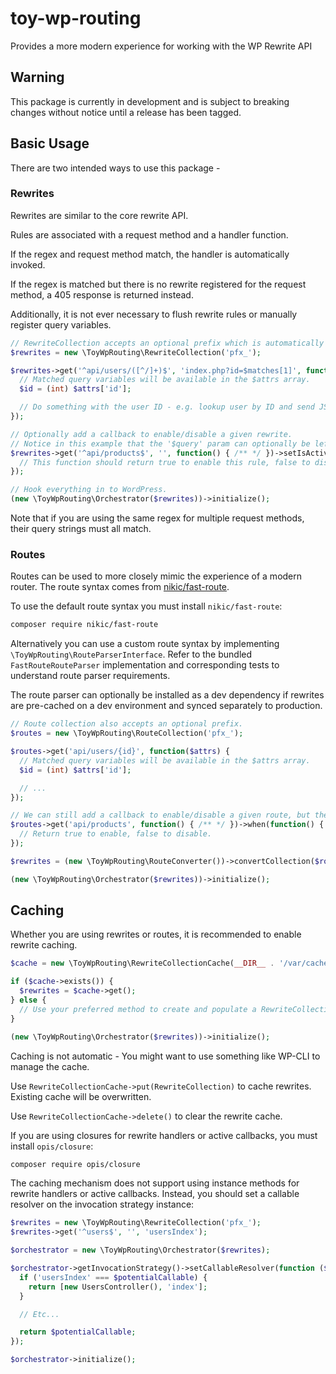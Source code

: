 # toy-wp-routing
Provides a more modern experience for working with the WP Rewrite API

## Warning
This package is currently in development and is subject to breaking changes without notice until a release has been tagged.

## Basic Usage
There are two intended ways to use this package -

### Rewrites
Rewrites are similar to the core rewrite API.

Rules are associated with a request method and a handler function.

If the regex and request method match, the handler is automatically invoked.

If the regex is matched but there is no rewrite registered for the request method, a 405 response is
returned instead.

Additionally, it is not ever necessary to flush rewrite rules or manually register query variables.

```php
// RewriteCollection accepts an optional prefix which is automatically prepended to query variables.
$rewrites = new \ToyWpRouting\RewriteCollection('pfx_');

$rewrites->get('^api/users/([^/]+)$', 'index.php?id=$matches[1]', function($attrs) {
  // Matched query variables will be available in the $attrs array.
  $id = (int) $attrs['id'];

  // Do something with the user ID - e.g. lookup user by ID and send JSON response.
});

// Optionally add a callback to enable/disable a given rewrite.
// Notice in this example that the '$query' param can optionally be left empty.
$rewrites->get('^api/products$', '', function() { /** */ })->setIsActiveCallback(function() {
  // This function should return true to enable this rule, false to disable it.
});

// Hook everything in to WordPress.
(new \ToyWpRouting\Orchestrator($rewrites))->initialize();
```

Note that if you are using the same regex for multiple request methods, their query strings must all match.

### Routes
Routes can be used to more closely mimic the experience of a modern router. The route syntax comes
from [nikic/fast-route](https://github.com/nikic/FastRoute).

To use the default route syntax you must install `nikic/fast-route`:

```sh
composer require nikic/fast-route
```

Alternatively you can use a custom route syntax by implementing
`\ToyWpRouting\RouteParserInterface`. Refer to the bundled `FastRouteRouteParser` implementation and
corresponding tests to understand route parser requirements.

The route parser can optionally be installed as a dev dependency if rewrites are pre-cached on a dev
environment and synced separately to production.

```php
// Route collection also accepts an optional prefix.
$routes = new \ToyWpRouting\RouteCollection('pfx_');

$routes->get('api/users/{id}', function($attrs) {
  // Matched query variables will be available in the $attrs array.
  $id = (int) $attrs['id'];

  // ...
});

// We can still add a callback to enable/disable a given route, but the method name is different.
$routes->get('api/products', function() { /** */ })->when(function() {
  // Return true to enable, false to disable.
});

$rewrites = (new \ToyWpRouting\RouteConverter())->convertCollection($routes);

(new \ToyWpRouting\Orchestrator($rewrites))->initialize();
```

## Caching
Whether you are using rewrites or routes, it is recommended to enable rewrite caching.

```php
$cache = new \ToyWpRouting\RewriteCollectionCache(__DIR__ . '/var/cache');

if ($cache->exists()) {
  $rewrites = $cache->get();
} else {
  // Use your preferred method to create and populate a RewriteCollection instance.
}

(new \ToyWpRouting\Orchestrator($rewrites))->initialize();
```

Caching is not automatic - You might want to use something like WP-CLI to manage the cache.

Use `RewriteCollectionCache->put(RewriteCollection)` to cache rewrites. Existing cache will be
overwritten.

Use `RewriteCollectionCache->delete()` to clear the rewrite cache.

If you are using closures for rewrite handlers or active callbacks, you must install `opis/closure`:

```sh
composer require opis/closure
```

The caching mechanism does not support using instance methods for rewrite handlers or active callbacks.
Instead, you should set a callable resolver on the invocation strategy instance:

```php
$rewrites = new \ToyWpRouting\RewriteCollection('pfx_');
$rewrites->get('^users$', '', 'usersIndex');

$orchestrator = new \ToyWpRouting\Orchestrator($rewrites);

$orchestrator->getInvocationStrategy()->setCallableResolver(function ($potentialCallable) {
  if ('usersIndex' === $potentialCallable) {
    return [new UsersController(), 'index'];
  }

  // Etc...

  return $potentialCallable;
});

$orchestrator->initialize();
```
